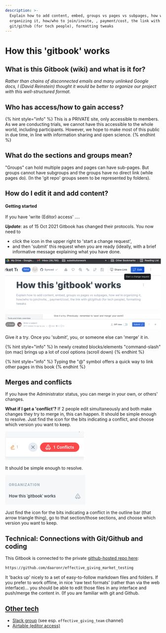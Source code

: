 ```yaml
---
description: >-
  Explain how to add content, embed, groups vs pages vs subpages, how we're
  organizing it, how/who to join/invite, , payment/cost, the link with
  git/github (for tech people), formatting tweaks
---
```


# How this 'gitbook' works

## What is this Gitbook (wiki) and what is it for?

_Rather than chains of disconnected emails and many unlinked Google docs, I (David Reinstein) thought it would be better to organize our project with this well-structured format._

## Who has access/how to gain access?

{% hint style="info" %}
This is a PRIVATE site, only accessible to members. As we are conducting trials, we cannot have this accessible to the whole world, including participants. However, we hope to make most of this public in due time, in line with information sharing and open science.
{% endhint %}

## What do the sections and groups mean?

"Groups" can hold multiple pages and pages can have sub-pages. But groups cannot have subgroups and the groups have no direct link (while pages do). (In the 'git repo' groups seem to be represented by folders).

## How do I edit it and add content?

#### Getting started

If you have 'write (Editor) access' ....

_**Update**_: as of 15 Oct 2021 Gitbook has changed their protocols. You now need to

* &#x20;click the icon in the upper right to 'start a change request',&#x20;
* and then 'submit' this request when you are ready (ideally, with a brief informative message explaining what you have done.&#x20;

![](<../../.gitbook/assets/image (1) (1).png>)

![](<../../.gitbook/assets/image (2) (1) (1).png>)

Give it a try. Once you 'submit', you, or someone else can 'merge' it in.&#x20;

{% hint style="info" %}
In newly created blocks/elements "command-slash" (on mac) brings up a lot of cool options (scroll down)
{% endhint %}

{% hint style="info" %}
Typing the "@" symbol offers a quick way to link other pages in this book
{% endhint %}

## Merges and conflicts

If you have the Administrator status, you can merge in your own, or others' changes.

**What if I get a 'conflict'?** If 2 people edit simultaneously and both make changes they try to merge in, this can happen. It should be simple enough to resolve. Just find the icon for the bits indicating a conflict, and choose which version you want to keep.

![](<../../.gitbook/assets/image (2) (2) (2) (1).png>)

It should be simple enough to resolve.

![](<../../.gitbook/assets/image (4).png>)

Just find the icon for the bits indicating a conflict in the outline bar (that arrow triangle thing), go to that section/those sections, and choose which version you want to keep.

## Technical: Connections with Git/Github and coding

This Gitbook is connected to the private [github-hosted repo here](https://github.com/daaronr/effective\_giving\_market\_testing):

```bash
https://github.com/daaronr/effective_giving_market_testing
```

It 'backs up' nicely to a set of easy-to-follow markdown files and folders. If you prefer to work offline, in nice 'raw text formats' (rather than via the web interface)...  you should be able to edit those files in any interface and push/merge the content in.  (If you are familiar with git and Github.

## [Other tech](other-tech.md)

* [Slack group](./#what-is-this-gitbook-wiki-and-what-is-it-for) (see esp. `effective_giving_team` channel)
* [Airtable (editor access)](https://airtable.com/invite/l?inviteId=invaagum9BDQbMsp3\&inviteToken=fb75210f65c46364093e8bdac82e92380728a0b878d121506180a15bac2b7b4b)
